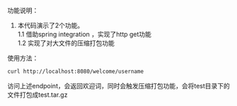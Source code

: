 功能说明：
1. 本代码演示了2个功能。  
  1.1 借助spring integration ，实现了http get功能  
  1.2 实现了对大文件的压缩打包功能


使用方法：

```bash
curl http://localhost:8080/welcome/username
```
访问上述endpoint，会返回欢迎词，同时会触发压缩打包功能，会将test目录下的文件打包成test.tar.gz
